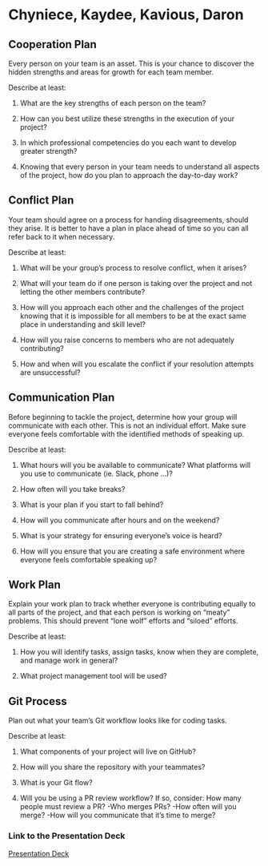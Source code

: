 # Chyniece, Kaydee, Kavious, Daron

## Cooperation Plan
Every person on your team is an asset. This is your chance to discover the hidden strengths and areas for growth for each team member.

Describe at least:

1. What are the key strengths of each person on the team?

2. How can you best utilize these strengths in the execution of your project?

3. In which professional competencies do you each want to develop greater strength?

4. Knowing that every person in your team needs to understand all aspects of the project, how do you plan to approach the day-to-day work?

## Conflict Plan
Your team should agree on a process for handing disagreements, should they arise. It is better to have a plan in place ahead of time so you can all refer back to it when necessary.

Describe at least:

1. What will be your group’s process to resolve conflict, when it arises?

2. What will your team do if one person is taking over the project and not letting the other members contribute?

3. How will you approach each other and the challenges of the project knowing that it is impossible for all members to be at the exact same place in understanding and skill level?

4. How will you raise concerns to members who are not adequately contributing?

5. How and when will you escalate the conflict if your resolution attempts are unsuccessful?

## Communication Plan
Before beginning to tackle the project, determine how your group will communicate with each other. This is not an individual effort. Make sure everyone feels comfortable with the identified methods of speaking up.

Describe at least:

1. What hours will you be available to communicate?
What platforms will you use to communicate (ie. Slack, phone …)?

2. How often will you take breaks?

3. What is your plan if you start to fall behind?

4. How will you communicate after hours and on the weekend?

5. What is your strategy for ensuring everyone’s voice is heard?

5. How will you ensure that you are creating a safe environment where everyone feels comfortable speaking up?

## Work Plan
Explain your work plan to track whether everyone is contributing equally to all parts of the project, and that each person is working on “meaty” problems. This should prevent “lone wolf” efforts and “siloed” efforts.


Describe at least:

1. How you will identify tasks, assign tasks, know when they are complete, and manage work in general?

2. What project management tool will be used?

## Git Process
Plan out what your team’s Git workflow looks like for coding tasks.

Describe at least:

1. What components of your project will live on GitHub?
2. How will you share the repository with your teammates?

3. What is your Git flow?

4. Will you be using a PR review workflow? If so, consider:
How many people must review a PR?
-Who merges PRs?
-How often will you merge?
-How will you communicate that it’s time to merge?

### Link to the Presentation Deck

[Presentation Deck](https://docs.google.com/presentation/d/1uzna8MPyl17tfVcuzZWonfskXfOUBjMjVtfCQ2yxl10/edit#slide=id.g2accd1c413_3_31)